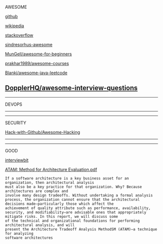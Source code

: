 AWESOME

[github](https://github.com/)

[wikipedia](https://en.wikipedia.org/wiki/Main_Page)

[stackoverflow](https://stackoverflow.com/)

[sindresorhus-awesome](https://github.com/sindresorhus/awesome.git)

[MunGell/awesome-for-beginners](https://github.com/MunGell/awesome-for-beginners.git)

[prakhar1989/awesome-courses](https://github.com/prakhar1989/awesome-courses.git)

[Blankj/awesome-java-leetcode](https://github.com/Blankj/awesome-java-leetcode.git)

[DopplerHQ/awesome-interview-questions](https://github.com/DopplerHQ/awesome-interview-questions.git)
---
---
DEVOPS

---
---
SECURITY

[Hack-with-Github/Awesome-Hacking](https://github.com/Hack-with-Github/Awesome-Hacking.git)

---
---
GOOD

[interviewbit](https://www.interviewbit.com/)

[ATAM: Method for Architecture Evaluation.pdf](https://resources.sei.cmu.edu/asset_files/TechnicalReport/2000_005_001_13706.pdf)
```
If a software architecture is a key business asset for an organization, then architectural analysis
must also be a key practice for that organization. Why? Because architectures are complex and
involve many design tradeoffs. Without undertaking a formal analysis process, the organization cannot ensure that the architectural decisions made—particularly those which affect the
achievement of quality attribute such as performance, availability, security, and modifiability—are advisable ones that appropriately mitigate risks. In this report, we will discuss some
of the technical and organizational foundations for performing architectural analysis, and will
present the Architecture Tradeoff Analysis MethodSM (ATAM)—a technique for analyzing
software architectures
```

